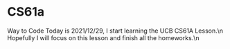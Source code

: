 # CS61a
Way to Code
Today is 2021/12/29, I start learning the UCB CS61A Lesson.\n
Hopefully I will focus on this lesson and finish all the homeworks.\n
